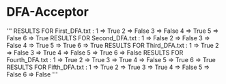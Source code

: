 # DFA-Acceptor
'''
RESULTS FOR First_DFA.txt : 
1 => True
2 => False
3 => False
4 => True
5 => False
6 => True
RESULTS FOR Second_DFA.txt : 
1 => False
2 => False
3 => False
4 => True
5 => True
6 => True
RESULTS FOR Third_DFA.txt : 
1 => True
2 => False
3 => True
4 => False
5 => True
6 => False
RESULTS FOR Fourth_DFA.txt : 
1 => True
2 => True
3 => True
4 => False
5 => True
6 => True
RESULTS FOR Fifth_DFA.txt : 
1 => True
2 => True
3 => True
4 => False
5 => False
6 => False
'''
